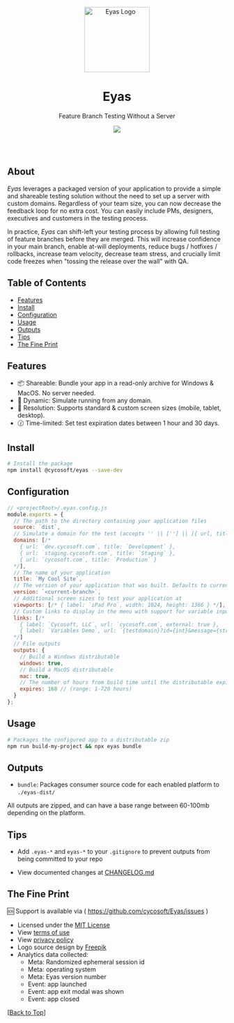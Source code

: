 <p align="center">
	<a href="https://cycosoft.com/">
		<img src="https://cycosoft.com/eyas/logo.svg" alt="Eyas Logo" width="150px" height="150px">
	</a>
</p>

<div align="center">
  <h1>Eyas</h1>
</div>
<p align="center">Feature Branch Testing Without a Server</p>

<p align="center">
  <a href="https://www.npmjs.com/package/@cycosoft/eyas">
    <img src="https://img.shields.io/npm/v/@cycosoft/eyas?color=6988e6&label=version">
  </a>
</p>

<br />
<br />

## About

_Eyas_ leverages a packaged version of your application to provide a simple and shareable testing solution without the need to set up a server with custom domains. Regardless of your team size, you can now decrease the feedback loop for no extra cost. You can easily include PMs, designers, executives and customers in the testing process.

In practice, _Eyas_ can shift-left your testing process by allowing full testing of feature branches before they are merged. This will increase confidence in your main branch, enable at-will deployments, reduce bugs / hotfixes / rollbacks, increase team velocity, decrease team stress, and crucially limit code freezes when "tossing the release over the wall" with QA.

## Table of Contents

- [Features](#features)
- [Install](#install)
- [Configuration](#configuration)
- [Usage](#usage)
- [Outputs](#outputs)
- [Tips](#tips)
- [The Fine Print](#the-fine-print)

## Features

- 📦 Shareable: Bundle your app in a read-only archive for Windows & MacOS. No server needed.
- 🔗 Dynamic: Simulate running from any domain.
- 📏 Resolution: Supports standard & custom screen sizes (mobile, tablet, desktop).
- 🕜 Time-limited: Set test expiration dates between 1 hour and 30 days.

## Install

```bash
# Install the package
npm install @cycosoft/eyas --save-dev
```

## Configuration

```js
// <projectRoot>/.eyas.config.js
module.exports = {
  // The path to the directory containing your application files
  source: `dist`,
  // Simulate a domain for the test (accepts '' || [''] || [{ url, title }])
  domains: [/*
    { url: `dev.cycosoft.com`, title: `Development` },
    { url: `staging.cycosoft.com`, title: `Staging` },
    { url: `cycosoft.com`, title: `Production` }
  */],
  // The name of your application
  title: `My Cool Site`,
  // The version of your application that was built. Defaults to current branch name.
  version: `<current-branch>`,
  // Additional screen sizes to test your application at
  viewports: [/* { label: `iPad Pro`, width: 1024, height: 1366 } */],
  // Custom links to display in the menu with support for variable input (external opens directly in browser)
  links: [/*
    { label: `Cycosoft, LLC`, url: `cycosoft.com`, external: true },
    { label: `Variables Demo`, url: `{testdomain}?id={int}&message={str}&enabled={bool}&list={item1|item2|}` }
  */]
  // File outputs
  outputs: {
    // Build a Windows distributable
    windows: true,
    // Build a MacOS distributable
    mac: true,
    // The number of hours from build time until the distributable expires
    expires: 168 // (range: 1-720 hours)
  }
};
```

## Usage

```bash
# Packages the configured app to a distributable zip
npm run build-my-project && npx eyas bundle
```

## Outputs

- `bundle`: Packages consumer source code for each enabled platform to `./eyas-dist/`

All outputs are zipped, and can have a base range between 60-100mb depending on the platform.

## Tips

- Add `.eyas-*` and `eyas-*` to your `.gitignore` to prevent outputs from being committed to your repo
<!-- - If your app is using a custom domain and you'd like to test it in your browser via Eyas, you will need to add the domain to your `etc/hosts` file. See [this guide](https://www.ephost.com/account/index.php/knowledgebase/232/How-to-edit-your-Host-file.html) (no affiliation) for more information. -->
- View documented changes at [CHANGELOG.md](CHANGELOG.md)

## The Fine Print

🆘 Support is available via ( https://github.com/cycosoft/Eyas/issues )

- Licensed under the [MIT License](LICENSE.TXT)
- View [terms of use](https://cycosoft.com/eyas/terms)
- View [privacy policy](https://cycosoft.com/eyas/privacy)
- Logo source design by [Freepik](https://www.freepik.com/free-vector/eagle-logo-design-template_45007164.htm)
- Analytics data collected:
  - Meta: Randomized ephemeral session id
  - Meta: operating system
  - Meta: Eyas version number
  - Event: app launched
  - Event: app exit modal was shown
  - Event: app closed

[[Back to Top](#table-of-contents)]
